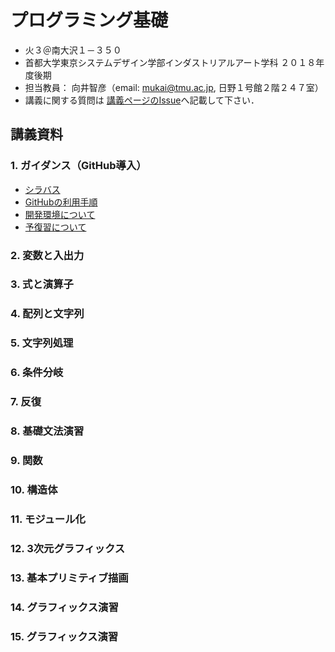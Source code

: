 # プログラミング基礎
- 火３＠南大沢１－３５０
- 首都大学東京システムデザイン学部インダストリアルアート学科 ２０１８年度後期
- 担当教員： 向井智彦（email: mukai@tmu.ac.jp, 日野１号館２階２４７室）
- 講義に関する質問は [講義ページのIssue](https://github.com/MukaiClass/Programming-Basics/issues)へ記載して下さい．

## 講義資料
### 1. ガイダンス（GitHub導入）
- [シラバス](https://github.com/MukaiClass/Programming-Basics/wiki/シラバス)
- [GitHubの利用手順](https://github.com/MukaiClass/Programming-Basics/wiki/GitHubの利用手順)
- [開発環境について](https://github.com/MukaiClass/Programming-Basics/wiki/開発環境について)
- [予復習について](https://github.com/MukaiClass/Programming-Basics/wiki/予復習について)

### 2. 変数と入出力
### 3. 式と演算子
### 4. 配列と文字列
### 5. 文字列処理
### 6. 条件分岐
### 7. 反復
### 8. 基礎文法演習
### 9. 関数
### 10. 構造体
### 11. モジュール化
### 12. 3次元グラフィックス
### 13. 基本プリミティブ描画
### 14. グラフィックス演習
### 15. グラフィックス演習
